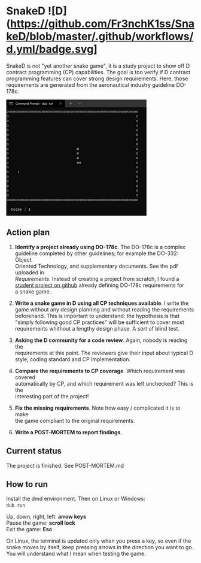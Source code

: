 # SnakeD ![D](https://github.com/Fr3nchK1ss/SnakeD/blob/master/.github/workflows/d.yml/badge.svg]

SnakeD is not "yet another snake game", it is a study project to show off D  
contract programming (CP) capabilities. The goal is too verify if D contract  
programming features can cover strong design requirements. Here, those  
requirements are generated from the aeronautical industry guideline DO-178c.  

![Screenshot](https://raw.githubusercontent.com/Fr3nchK1ss/SnakeD/master/screenshot.png)

## Action plan

1. **Identify a project already using DO-178c**. The DO-178c is a complex  
    guideline completed by other guidelines; for example the DO-332: Object  
    Oriented Technology, and supplementary documents. See the pdf uploaded in  
    *Requirements*. Instead of creating a project from scratch, I found a  
    [student project on github](https://github.com/DarkMiMolle/AdaSnake) already defining DO-178c requirements for  
     a snake game.  
	
2. **Write a snake game in D using all CP techniques available**. I write the  
    game without any design planning and without reading the requirements  
    beforehand. This is important to understand: the hypothesis is that "simply
    following good CP practices" will be sufficient to cover most requirements
    whithout a lengthy design phase. A sort of blind test.
	
3. **Asking the D community for a code review**. Again, nobody is reading the  
    requirements at this point. The reviewers give their input about typical
    D style, coding standard and CP implementation.
	
4. **Compare the requirements to CP coverage**. Which requirement was covered  
    automatically by CP, and which requirement was left unchecked? This is the  
    interesting part of the project!  
	
5. **Fix the missing requirements**. Note how easy / complicated it is to make  
    the game compliant to the original requirements.
	
6. **Write a POST-MORTEM to report findings**.  

## Current status

The project is finished. See POST-MORTEM.md
  
## How to run

Install the dmd environment. Then on Linux or Windows:  
```dub run``` 

Up, down, right, left: **arrow keys**  
Pause the game: **scroll lock**  
Exit the game: **Esc**  
  
On Linux, the terminal is updated only when you press a key, so even if the  
snake moves by itself, keep pressing arrows in the direction you want to go.  
You will understand what I mean when testing the game.  
  
